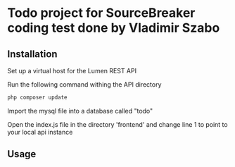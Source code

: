 # Todo project for SourceBreaker coding test done by Vladimir Szabo

## Installation

Set up a virtual host for the Lumen REST API

Run the following command withing the API directory

```bash
php composer update
```

Import the mysql file into a database called "todo"

Open the index.js file in the directory 'frontend' and change line 1 to point to your local api instance

## Usage



